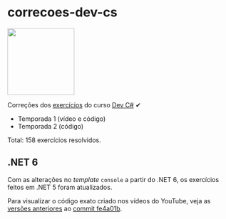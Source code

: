 # correcoes-dev-cs

[<img height="150" src="https://raw.githubusercontent.com/ermogenes/aulas-programacao-csharp/master/content/00-logo-github.png">](https://github.com/ermogenes/aulas-programacao-csharp/)

Correções dos [exercícios](https://github.com/ermogenes/aulas-programacao-csharp/#-exerc%C3%ADcios) do curso [Dev C#](https://github.com/ermogenes/aulas-programacao-csharp/) ✔

- Temporada 1 (vídeo e código)
- Temporada 2 (código)

Total: 158 exercícios resolvidos.

## .NET 6

Com as alterações no _template_ `console` a partir do .NET 6, os exercícios feitos em .NET 5 foram atualizados.

Para visualizar o código exato criado nos vídeos do YouTube, veja as [versões anteriores](https://github.com/ermogenes/correcoes-dev-cs/tree/fe4a01b004cd27dace905587c66f5c6e970f2747) ao [commit fe4a01b](https://github.com/ermogenes/correcoes-dev-cs/commit/fe4a01b004cd27dace905587c66f5c6e970f2747).
